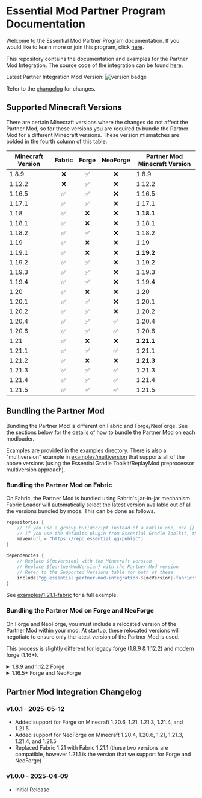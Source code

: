# Essential Mod Partner Program Documentation

Welcome to the Essential Mod Partner Program documentation. If you would like to learn more or join this program,
click [here](https://essential.gg/wiki/partner-program).

This repository contains the documentation and examples for the Partner Mod Integration. The source code of the
integration can be found [here](https://github.com/EssentialGG/PartnerModIntegration).

Latest Partner Integration Mod Version:
<img alt="version badge" src="https://img.shields.io/maven-metadata/v?metadataUrl=https%3A%2F%2Frepo.essential.gg%2Fpublic%2Fgg%2Fessential%2Fpartner-mod-integration-1.12.2-forge%2Fmaven-metadata.xml">

Refer to the [changelog](#ad-mod-changelog) for changes.

## Supported Minecraft Versions

There are certain Minecraft versions where the changes do not affect the Partner Mod, so for these versions
you are required to bundle the Partner Mod for a different Minecraft versions. These version mismatches
are bolded in the fourth column of this table.

| Minecraft Version | Fabric | Forge | NeoForge | Partner Mod Minecraft Version |
|-------------------|:------:|:-----:|:--------:|-------------------------------|
| 1.8.9             |   ❌    |   ✅   |    ❌     | 1.8.9                         |
| 1.12.2            |   ❌    |   ✅   |    ❌     | 1.12.2                        |
| 1.16.5            |   ✅    |   ✅   |    ❌     | 1.16.5                        |
| 1.17.1            |   ✅    |   ✅   |    ❌     | 1.17.1                        |
| 1.18              |   ✅    |   ❌   |    ❌     | **1.18.1**                    |
| 1.18.1            |   ✅    |   ❌   |    ❌     | 1.18.1                        |
| 1.18.2            |   ✅    |   ✅   |    ❌     | 1.18.2                        |
| 1.19              |   ✅    |   ❌   |    ❌     | 1.19                          |
| 1.19.1            |   ✅    |   ❌   |    ❌     | **1.19.2**                    |
| 1.19.2            |   ✅    |   ✅   |    ❌     | 1.19.2                        |
| 1.19.3            |   ✅    |   ✅   |    ❌     | 1.19.3                        |
| 1.19.4            |   ✅    |   ✅   |    ❌     | 1.19.4                        |
| 1.20              |   ✅    |   ❌   |    ❌     | 1.20                          |
| 1.20.1            |   ✅    |   ✅   |    ❌     | 1.20.1                        |
| 1.20.2            |   ✅    |   ✅   |    ❌     | 1.20.2                        |
| 1.20.4            |   ✅    |   ✅   |    ✅     | 1.20.4                        |
| 1.20.6            |   ✅    |   ✅   |    ✅     | 1.20.6                        |
| 1.21              |   ✅    |   ❌   |    ❌     | **1.21.1**                    |
| 1.21.1            |   ✅    |   ✅   |    ✅     | 1.21.1                        |
| 1.21.2            |   ✅    |   ❌   |    ❌     | **1.21.3**                    |
| 1.21.3            |   ✅    |   ✅   |    ✅     | 1.21.3                        |
| 1.21.4            |   ✅    |   ✅   |    ✅     | 1.21.4                        |
| 1.21.5            |   ✅    |   ✅   |    ✅     | 1.21.5                        |

## Bundling the Partner Mod

Bundling the Partner Mod is different on Fabric and Forge/NeoForge. See the sections below
for the details of how to bundle the Partner Mod on each modloader.

Examples are provided in the [examples](examples) directory. There is also a "multiversion" example
in [examples/multiversion](examples/multiversion) that supports all of the above versions
(using the Essential Gradle Toolkit/ReplayMod preprocessor multiversion approach).

### Bundling the Partner Mod on Fabric

On Fabric, the Partner Mod is bundled using Fabric's jar-in-jar mechanism. Fabric Loader will automatically select
the latest version available out of all the versions bundled by mods. This can be done as follows.

```kotlin
repositories {
    // If you use a groovy buildscript instead of a Kotlin one, use {} instead of ().
    // If you use the defaults plugin from Essential Gradle Toolkit, the repository is likely already added.
    maven(url = "https://repo.essential.gg/public")
}

dependencies {
    // Replace ${mcVersion} with the Minecraft version
    // Replace ${partnerModVersion} with the Partner Mod version
    // Refer to the Supported Versions table for both of these
    include("gg.essential:partner-mod-integration-${mcVersion}-fabric:${partnerModVersion}")
}
```

See [examples/1.21.1-fabric](examples/1.21.1-fabric) for a full example.

### Bundling the Partner Mod on Forge and NeoForge

On Forge and NeoForge, you must include a relocated version of the Partner Mod within your mod. At startup, these relocated versions
will negotiate to ensure only the latest version of the Partner Mod is used.

This process is slightly different for legacy forge (1.8.9 & 1.12.2) and modern forge (1.16+).

<details>
<summary>1.8.9 and 1.12.2 Forge</summary>

An example using the Kotlin buildscript can be found in [examples/1.12.2-forge](examples/1.12.2-forge)
and an example using the Groovy buildscript can be found in [examples/1.8.9-forge](examples/1.8.9-forge).

The following highlights the important sections (using the Kotlin buildscript, if using the Groovy buildscript
refer to the respective example).

```kotlin
plugins {
    // Load the shadow plugin.
    // We don't need to apply it since we don't want the default shadowJar task.
    id("com.gradleup.shadow") version "8.3.5" apply false
}

repositories {
    // If you use a groovy buildscript instead of a Kotlin one, use {} instead of ().
    // If you use the defaults plugin from Essential Gradle Toolkit, the repository is likely already added.
    maven(url = "https://repo.essential.gg/public")
}

// Replace this with a package within your mod package
val essentialPartnerModPackage = "com.example.mod.essentialpartnermod"

tasks.jar {
    manifest.attributes(
        // The main entry point of the Essential Partner mod is its core mod:
        "FMLCorePlugin" to "$essentialPartnerModPackage.asm.EssentialPartnerCoreMod",
        // If your mod already has its own core mod, you can have the Essential Partner core mod chain-load it:
        "EssentialPartnerCoreModDelegate" to "com.example.mod.asm.ExampleModCoreMod",
        // In any case, you'll likely also want to instruct Forge to load your regular mod, otherwise it'll only
        // load the core mod:
        "FMLCorePluginContainsFMLMod" to "Yes",
    )
}

// Replace ${mcVersion} with the Minecraft version
// Replace ${partnerModVersion} with the Partner Mod version
// Refer to the Supported Versions table for both of these
val essentialPartnerModDep = "gg.essential:partner-mod-integration-${mvVersion}-forge:${partnerModVersion}"

// Relocate Essential Ad into your mod's package
val relocatedEssentialPartnerModJar by tasks.registering(com.github.jengelman.gradle.plugins.shadow.tasks.ShadowJar::class) {
    destinationDirectory.set(layout.buildDirectory.dir("devlibs"))
    archiveFileName.set("essentialpartner.jar")
    inputs.property("essentialPartnerModPackage", essentialPartnerModPackage)
    val configuration = project.configurations.detachedConfiguration(project.dependencies.create(essentialPartnerModDep))
    dependsOn(configuration)
    from({ configuration.map { zipTree(it) } })
    exclude("mcmod.info", "META-INF/mods.toml", "META-INF/neoforge.mods.toml", "pack.mcmeta", "gg/essential/partnermod/EssentialPartnerMod.class")
    relocate("gg.essential.partnermod", essentialPartnerModPackage)
    filesMatching("gg/essential/partnermod/mixins.json") {
        filter { it.replace("gg.essential.partnermod", essentialPartnerModPackage) }
    }
}

// Include the relocated classes into your jar
tasks.jar {
    from(relocatedEssentialPartnerModJar.map { it.archiveFile }.map { zipTree(it) })
}
```

</details>

<details>
<summary>1.16.5+ Forge and NeoForge</summary>

An example using the Kotlin buildscript can be found in [examples/1.20.4-forge](examples/1.20.4-forge)
and an example using the Groovy buildscript can be found in [examples/1.16.5-forge](examples/1.16.5-forge).

The following highlights the important sections (using the Kotlin buildscript, if using the Groovy buildscript
refer to the respective example).

```kotlin
// Apply the shadow plugin
plugins {
    // Load the shadow plugin.
    // We don't need to apply it since we don't want the default shadowJar task.
    id("com.gradleup.shadow") version "8.3.5" apply false
}

repositories {
    // If you use a groovy buildscript instead of a Kotlin one, use {} instead of ().
    // If you use the defaults plugin from Essential Gradle Toolkit, the repository is likely already added.
    maven(url = "https://repo.essential.gg/public")
}

// Replace this with a package within your mod package
val essentialPartnerModPackage = "com.example.mod.essentialpartnermod"

tasks.jar {
    manifest.attributes(
        // The main entry point of the Essential Partner mod are its mixins.
        // Note that you may have to re-declare your own mixin configs here too depending on your build system.
        "MixinConfigs" to "${essentialPartnerModPackage.replace(".", "/")}/mixins.json,mixins.examplemod.json",
    )
}

// Replace ${mcVersion} with the Minecraft version
// Replace ${partnerModVersion} with the Partner Mod version
// Replace ${platform} with "forge" for Forge and "neoforge" for NeoForge 
// Refer to the Supported Versions table for both of these
val essentialPartnerModDep = "gg.essential:partner-mod-integration-${mcVersion}-${platform}:${partnerModVersion}"

// Relocate Essential Ad into your mod's package
val relocatedEssentialPartnerModJar by tasks.registering(com.github.jengelman.gradle.plugins.shadow.tasks.ShadowJar::class) {
    destinationDirectory.set(layout.buildDirectory.dir("devlibs"))
    archiveFileName.set("essentialpartner.jar")
    inputs.property("essentialPartnerModPackage", essentialPartnerModPackage)
    val configuration = project.configurations.detachedConfiguration(project.dependencies.create(essentialPartnerModDep))
    dependsOn(configuration)
    from({ configuration.map { zipTree(it) } })
    exclude("mcmod.info", "META-INF/mods.toml", "META-INF/neoforge.mods.toml", "pack.mcmeta", "gg/essential/partnermod/EssentialPartnerMod.class")
    relocate("gg.essential.partnermod", essentialPartnerModPackage)
    filesMatching("gg/essential/partnermod/mixins.json") {
        filter { it.replace("gg.essential.partnermod", essentialPartnerModPackage) }
    }
}

// Include the relocated classes into your jar
tasks.jar {
    from(relocatedEssentialPartnerModJar.map { it.archiveFile }.map { zipTree(it) })
}
```

</details>

## Partner Mod Integration Changelog

### v1.0.1 - 2025-05-12
- Added support for Forge on Minecraft 1.20.6, 1.21, 1.21.3, 1.21.4, and 1.21.5
- Added support for NeoForge on Minecraft 1.20.4, 1.20.6, 1.21, 1.21.3, 1.21.4, and 1.21.5
- Replaced Fabric 1.21 with Fabric 1.21.1 (these two versions are compatible, however 1.21.1 is
the version that we support for Forge and NeoForge)

### v1.0.0 - 2025-04-09
- Initial Release
